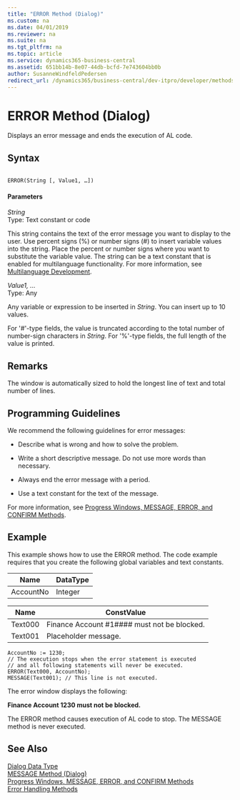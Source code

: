 ```yaml
---
title: "ERROR Method (Dialog)"
ms.custom: na
ms.date: 04/01/2019
ms.reviewer: na
ms.suite: na
ms.tgt_pltfrm: na
ms.topic: article
ms.service: dynamics365-business-central
ms.assetid: 651bb14b-8e07-44db-bcfd-7e743604bb0b
author: SusanneWindfeldPedersen
redirect_url: /dynamics365/business-central/dev-itpro/developer/methods-auto/library
---
```


 

# ERROR Method (Dialog)
Displays an error message and ends the execution of AL code.  

## Syntax  

```  

ERROR(String [, Value1, …])  
```  

#### Parameters  
 *String*  
 Type: Text constant or code  

 This string contains the text of the error message you want to display to the user. Use percent signs \(%\) or number signs \(\#\) to insert variable values into the string. Place the percent or number signs where you want to substitute the variable value. The string can be a text constant that is enabled for multilanguage functionality. For more information, see [Multilanguage Development](../devenv-multilanguage-development.md).  

 *Value1, …*  
 Type: Any  

 Any variable or expression to be inserted in *String*. You can insert up to 10 values.  

 For '\#'-type fields, the value is truncated according to the total number of number-sign characters in *String*. For '%'-type fields, the full length of the value is printed.  

## Remarks  
 The window is automatically sized to hold the longest line of text and total number of lines.  

## Programming Guidelines  
 We recommend the following guidelines for error messages:  

-   Describe what is wrong and how to solve the problem.  

-   Write a short descriptive message. Do not use more words than necessary.  

-   Always end the error message with a period.  

-   Use a text constant for the text of the message.  

 For more information, see [Progress Windows, MESSAGE, ERROR, and CONFIRM Methods](../devenv-progress-windows-message-error-and-confirm-methods.md).  

## Example  
 This example shows how to use the ERROR method. The code example requires that you create the following global variables and text constants.  

|Name|DataType|  
|----------|--------------|  
|AccountNo|Integer|  

|Name|ConstValue|  
|----------|----------------|  
|Text000|Finance Account \#1\#\#\#\# must not be blocked.|  
|Text001|Placeholder message.|  

```  
AccountNo := 1230;  
// The execution stops when the error statement is executed  
// and all following statements will never be executed.  
ERROR(Text000, AccountNo);  
MESSAGE(Text001); // This line is not executed.  
```  

 The error window displays the following:  

 **Finance Account 1230  must not be blocked.**  

 The ERROR method causes execution of AL code to stop. The MESSAGE method is never executed.  

## See Also  
 [Dialog Data Type](../datatypes/devenv-Dialog-Data-Type.md)   
 [MESSAGE Method \(Dialog\)](devenv-MESSAGE-Method-Dialog.md)   
 [Progress Windows, MESSAGE, ERROR, and CONFIRM Methods](../devenv-progress-windows-message-error-and-confirm-methods.md)   
 [Error Handling Methods](devenv-error-handling-methods.md)
